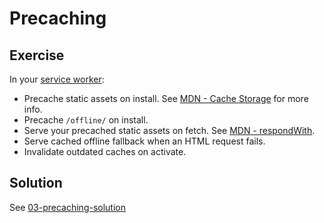 # Precaching

## Exercise

In your [service worker](src/service-worker.js):

- Precache static assets on install. See [MDN - Cache Storage](https://developer.mozilla.org/en-US/docs/Web/API/CacheStorage) for more info.
- Precache `/offline/` on install.
- Serve your precached static assets on fetch. See [MDN - respondWith](https://developer.mozilla.org/en-US/docs/Web/API/FetchEvent/respondWith).
- Serve cached offline fallback when an HTML request fails.
- Invalidate outdated caches on activate.

## Solution

See [03-precaching-solution](https://github.com/voorhoede/pwa-masterclass-6-7-2018/tree/03-precaching-solution)
